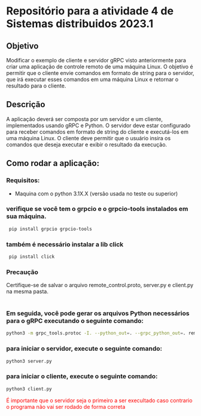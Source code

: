 # Repositório para a atividade 4 de Sistemas distribuidos 2023.1

## Objetivo

Modificar o exemplo de cliente e servidor gRPC visto anteriormente para criar uma aplicação de controle remoto de uma máquina Linux. O objetivo é permitir que o cliente envie comandos em formato de string para o servidor, que irá executar esses comandos em uma máquina Linux e retornar o resultado para o cliente.

## Descrição

A aplicação deverá ser composta por um servidor e um cliente, implementados usando gRPC e Python. O servidor deve estar configurado para receber comandos em formato de string do cliente e executá-los em uma máquina Linux. O cliente deve permitir que o usuário insira os comandos que deseja executar e exibir o resultado da execução.

## Como rodar a aplicação:

### Requisitos:
* Maquina com o python 3.1X.X (versão usada no teste ou superior)

### verifique se você tem o grpcio e o grpcio-tools instalados em sua máquina.

```bash
 pip install grpcio grpcio-tools
```

### também é necessário instalar a lib click

```bash
 pip install click
```

### Precaução 
Certifique-se de salvar o arquivo remote_control.proto, server.py e client.py na mesma pasta. <br></br>

### Em seguida, você pode gerar os arquivos Python necessários para o gRPC executando o seguinte comando: 

``` bash
python3 -m grpc_tools.protoc -I. --python_out=. --grpc_python_out=. remote_control.proto
```

### para iniciar o servidor, execute o seguinte comando:

```bash
python3 server.py
```

### para iniciar o cliente, execute o seguinte comando:

```bash
python3 client.py
```

<span style="color: red;">É importante que o servidor seja o primeiro a ser execultado caso contrario o programa não vai ser rodado de forma correta</span>


